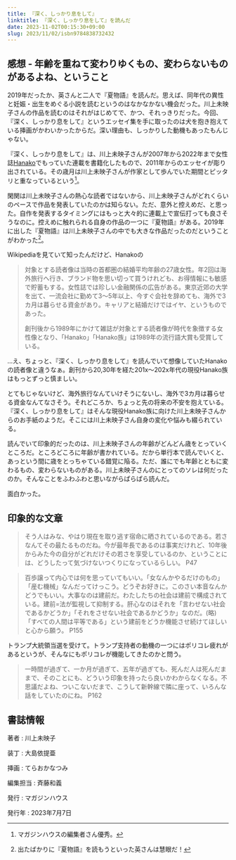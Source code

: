 ```yaml
---
title: 『深く、しっかり息をして』
linktitle: 『深く、しっかり息をして』を読んだ
date: 2023-11-02T00:15:30+09:00
slug: 2023/11/02/isbn9784838732432
---
```


感想 - 年齢を重ねて変わりゆくもの、変わらないものがあるよね、ということ
----

2019年だったか、英さんと二人で『夏物語』を読んだ。思えば、同年代の異性と妊娠・出生をめぐる小説を読むというのはなかなかない機会だった。川上未映子さんの作品を読むのはそれがはじめてで、かつ、それっきりだった。今回、『深く、しっかり息をして』というエッセイ集を手に取ったのは犬を抱き抱えている挿画がかわいかったからだ。深い理由も、しっかりした動機もあったもんじゃない。

『深く、しっかり息をして』は、川上未映子さんが2007年から2022年まで女性誌[Hanako](https://ja.wikipedia.org/wiki/Hanako)でもっていた連載を書籍化したもので、2011年からのエッセイが彫り出されている。その歳月は川上未映子さんが作家として歩んでいた期間とピッタリと重なっているという[^優秀1]。

[^優秀1]: マガジンハウスの編集者さん優秀。

閑関は川上未映子さんの熱心な読者ではないから、川上未映子さんがどれくらいのペースで作品を発表していたのかは知らない。ただ、意外と控えめだ、と思った。自作を発表するタイミングにはもっと大々的に連載上で宣伝打っても良さそうなのに。控えめに触れられる自身の作品の一つに『夏物語』がある。2019年に出した『夏物語』は川上未映子さんの中でも大きな作品だったのだということがわかった[^優秀2]。

[^優秀2]: 出たばかりに『夏物語』を読もうといった英さんは慧眼だ！

Wikipediaを見ていて知ったんだけど、Hanakoの
> 対象とする読者像は当時の首都圏の結婚平均年齢の27歳女性。年2回は海外旅行へ行き、ブランド物を思い切って買うけれども、お得情報にも敏感で貯蓄もする。女性誌では珍しい金融関係の広告がある。東京近郊の大学を出て、一流会社に勤めて3～5年以上、今すぐ会社を辞めても、海外で3カ月は暮らせる資金があり。キャリアと結婚だけではイヤ、というものであった。
> 
> 創刊後から1989年にかけて雑誌が対象とする読者像が時代を象徴する女性像となり、「Hanako」「Hanako族」は1989年の流行語大賞も受賞している。

…え、ちょっと、『深く、しっかり息をして』を読んでいて想像していたHanakoの読者像と違うなぁ。創刊から20,30年を経た201x〜202x年代の現役Hanako族はもっとずっと慎ましい。

とてもじゃないけど、海外旅行なんていけそうにないし、海外で3カ月は暮らせる資金なんてなさそう。それどころか、ちょっと先の将来の不安を抱えている。『深く、しっかり息をして』はそんな現役Hanako族に向けた川上未映子さんからのお手紙のようだ。そこには川上未映子さん自身の変化や悩みも綴られている。

読んでいて印象的だったのは、川上未映子さんの年齢がどんどん歳をとっていくところだ。ところどころに年齢が書かれている。だから単行本で読んでいくと、あっという間に歳をとっちゃている錯覚に陥る。ただ、誰にでも年齢とともに変わるもの、変わらないものがある。川上未映子さんのにとってのソレは何だったのか。そんなことをふわふわと思いながらぱらぱら読んだ。

面白かった。

印象的な文章
----


> そう人はみな、やはり現在を取り逃す宿命に晒されているのである。若さなんてその最たるものだね。今が最年長であるのは事実だけれど、10年後からみた今の自分がどれだけその若さを享受しているのか、ということには、どうしたって気づけないつくりになっているらしい。
P47

> 百歩譲って内心では何を思っていてもいい。「女なんかやるだけのもの」「産む機械」なんだってけっこう。どうぞお好きに。このさい本音なんかどうでもいい。大事なのは建前だ。わたしたちの社会は建前で構成されている。建前=法が監視して抑制する。肝心なのはそれを「言わせない社会であるかどうか」「それをさせない社会であるかどうか」なのだ。(略)「すべての人間は平等である」という建前をどうか機能させ続けてほしいと心から願う。
P155

トランプ大統領当選を受けて。トランプ支持者の動機の一つにはポリコレ疲れがあるというが、そんなにもポリコレが機能してきたのかと問う。

> 一時間が過ぎて、一か月が過ぎて、五年が過ぎても、死んだ人は死んだままで、そのことにも、どういう印象を持ったら良いかわからなくなる。不思議だよね、ついこないだまで、こうして新幹線で隣に座って、いろんな話をしていたのにね。
P162

書誌情報
----
著者
:   川上未映子

装丁
:   大島依提亜

挿画
:   てらおかなつみ

編集担当
:   斉藤和義

発行
:   マガジンハウス

発行年
:   2023年7月7日